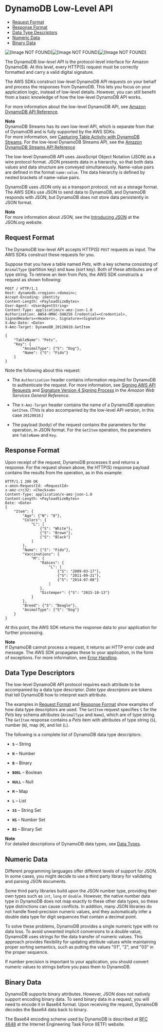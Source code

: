 # DynamoDB Low\-Level API<a name="Programming.LowLevelAPI"></a>


+ [Request Format](#Programming.LowLevelAPI.RequestFormat)
+ [Response Format](#Programming.LowLevelAPI.ResponseFormat)
+ [Data Type Descriptors](#Programming.LowLevelAPI.DataTypeDescriptors)
+ [Numeric Data](#Programming.LowLevelAPI.Numbers)
+ [Binary Data](#Programming.LowLevelAPI.Binary)

![\[Image NOT FOUND\]](http://docs.aws.amazon.com/amazondynamodb/latest/developerguide/)![\[Image NOT FOUND\]](http://docs.aws.amazon.com/amazondynamodb/latest/developerguide/)![\[Image NOT FOUND\]](http://docs.aws.amazon.com/amazondynamodb/latest/developerguide/)

The DynamoDB *low\-level API* is the protocol\-level interface for Amazon DynamoDB\. At this level, every HTTP\(S\) request must be correctly formatted and carry a valid digital signature\. 

The AWS SDKs construct low\-level DynamoDB API requests on your behalf and process the responses from DynamoDB\. This lets you focus on your application logic, instead of low\-level details\. However, you can still benefit from a basic knowledge of how the low\-level DynamoDB API works\.

For more information about the low\-level DynamoDB API, see [Amazon DynamoDB API Reference](http://docs.aws.amazon.com/amazondynamodb/latest/APIReference/)\.

**Note**  
DynamoDB Streams has its own low\-level API, which is separate from that of DynamoDB and is fully supported by the AWS SDKs\.  
For more information, see [Capturing Table Activity with DynamoDB Streams](Streams.md)\. For the low\-level DynamoDB Streams API, see the [Amazon DynamoDB Streams API Reference](https://docs.aws.amazon.com/amazondynamodb/latest/APIReference/API_Operations_Amazon_DynamoDB_Streams.html)

The low\-level DynamoDB API uses JavaScript Object Notation \(JSON\) as a wire protocol format\. JSON presents data in a hierarchy, so that both data values and data structure are conveyed simultaneously\. Name\-value pairs are defined in the format `name:value`\. The data hierarchy is defined by nested brackets of name\-value pairs\.

DynamoDB uses JSON only as a transport protocol, not as a storage format\. The AWS SDKs use JSON to send data to DynamoDB, and DynamoDB responds with JSON, but DynamoDB does not store data persistently in JSON format\.

**Note**  
For more information about JSON, see the [Introducing JSON](http://json.org) at the JSON\.org website\.

## Request Format<a name="Programming.LowLevelAPI.RequestFormat"></a>

The DynamoDB low\-level API accepts HTTP\(S\) `POST` requests as input\. The AWS SDKs construct these requests for you\.

Suppose that you have a table named *Pets*, with a key schema consisting of `AnimalType` \(partition key\) and `Name` \(sort key\)\. Both of these attributes are of type string\. To retrieve an item from *Pets*, the AWS SDK constructs a request as shown following:

```
POST / HTTP/1.1
Host: dynamodb.<region>.<domain>;
Accept-Encoding: identity
Content-Length: <PayloadSizeBytes>     
User-Agent: <UserAgentString>
Content-Type: application/x-amz-json-1.0
Authorization: AWS4-HMAC-SHA256 Credential=<Credential>, SignedHeaders=<Headers>, Signature=<Signature>
X-Amz-Date: <Date> 
X-Amz-Target: DynamoDB_20120810.GetItem

{
    "TableName": "Pets",
    "Key": {
        "AnimalType": {"S": "Dog"},
        "Name": {"S": "Fido"}
    }
}
```

Note the following about this request:

+ The `Authorization` header contains information required for DynamoDB to authenticate the request\. For more information, see [Signing AWS API Requests](http://docs.aws.amazon.com/general/latest/gr/signing_aws_api_requests.html) and [Signature Version 4 Signing Process](http://docs.aws.amazon.com/general/latest/gr/signature-version-4.html) in the *Amazon Web Services General Reference*\.

+ The `X-Amz-Target` header contains the name of a DynamoDB operation: `GetItem`\. \(This is also accompanied by the low\-level API version, in this case `20120810`\.\)

+ The payload \(body\) of the request contains the parameters for the operation, in JSON format\. For the `GetItem` operation, the parameters are `TableName` and `Key`\.

## Response Format<a name="Programming.LowLevelAPI.ResponseFormat"></a>

Upon receipt of the request, DynamoDB processes it and returns a response\. For the request shown above, the HTTP\(S\) response payload contains the results from the operation, as in this example:

```
HTTP/1.1 200 OK
x-amzn-RequestId: <RequestId> 
x-amz-crc32: <Checksum>
Content-Type: application/x-amz-json-1.0
Content-Length: <PayloadSizeBytes>
Date: <Date> 
{
    "Item": {
        "Age": {"N": "8"},
        "Colors": {
            "L": [
                {"S": "White"},
                {"S": "Brown"},
                {"S": "Black"}
            ]
        },
        "Name": {"S": "Fido"},
        "Vaccinations": {
            "M": {
                "Rabies": {
                    "L": [
                        {"S": "2009-03-17"},
                        {"S": "2011-09-21"},
                        {"S": "2014-07-08"}
                    ]
                },
                "Distemper": {"S": "2015-10-13"}
            }
        },
        "Breed": {"S": "Beagle"},
        "AnimalType": {"S": "Dog"}
    }
}
```

At this point, the AWS SDK returns the response data to your application for further processing\.

**Note**  
If DynamoDB cannot process a request, it returns an HTTP error code and message\. The AWS SDK propagates these to your application, in the form of exceptions\. For more information, see [Error Handling](Programming.Errors.md)\.

## Data Type Descriptors<a name="Programming.LowLevelAPI.DataTypeDescriptors"></a>

The low\-level DynamoDB API protocol requires each attribute to be accompanied by a data type descriptor\. *Data type descriptors* are tokens that tell DynamoDB how to interpret each attribute\.

The examples in [Request Format](#Programming.LowLevelAPI.RequestFormat) and [Response Format](#Programming.LowLevelAPI.ResponseFormat) show examples of how data type descriptors are used\. The `GetItem` request specifies `S` for the *Pets* key schema attributes \(`AnimalType` and `Name`\), which are of type string\. The `GetItem` response contains a *Pets* item with attributes of type string \(`S`\), number \(`N`\), map \(`M`\), and list \(`L`\)\.

The following is a complete list of DynamoDB data type descriptors:

+ **`S`** – String

+ **`N`** – Number

+ **`B`** – Binary

+ **`BOOL`** – Boolean

+ **`NULL`** – Null

+ **`M`** – Map

+ **`L`** – List

+ **`SS`** – String Set

+ **`NS`** – Number Set

+ **`BS`** – Binary Set

**Note**  
 For detailed descriptions of DynamoDB data types, see [Data Types](HowItWorks.NamingRulesDataTypes.md#HowItWorks.DataTypes)\.

## Numeric Data<a name="Programming.LowLevelAPI.Numbers"></a>

Different programming languages offer different levels of support for JSON\. In some cases, you might decide to use a third party library for validating and parsing JSON documents\.

Some third party libraries build upon the JSON number type, providing their own types such as `int`, `long` or `double`\. However, the native number data type in DynamoDB does not map exactly to these other data types, so these type distinctions can cause conflicts\. In addition, many JSON libraries do not handle fixed\-precision numeric values, and they automatically infer a double data type for digit sequences that contain a decimal point\.

To solve these problems, DynamoDB provides a single numeric type with no data loss\. To avoid unwanted implicit conversions to a double value, DynamoDB uses strings for the data transfer of numeric values\. This approach provides flexibility for updating attribute values while maintaining proper sorting semantics, such as putting the values "01", "2", and "03" in the proper sequence\.

If number precision is important to your application, you should convert numeric values to strings before you pass them to DynamoDB\.

## Binary Data<a name="Programming.LowLevelAPI.Binary"></a>

DynamoDB supports binary attributes\. However, JSON does not natively support encoding binary data\. To send binary data in a request, you will need to encode it in Base64 format\. Upon receiving the request, DynamoDB decodes the Base64 data back to binary\. 

The Base64 encoding scheme used by DynamoDB is described at [RFC 4648](http://tools.ietf.org/html/rfc4648) at the Internet Engineering Task Force \(IETF\) website\.
